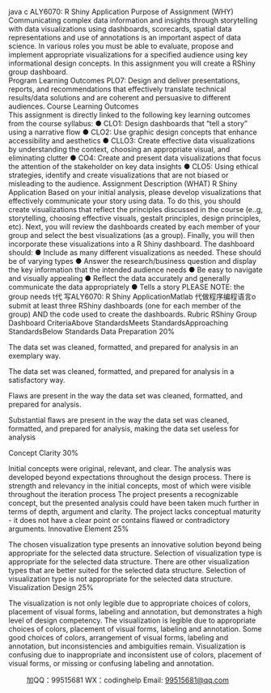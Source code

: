 java c
ALY6070:    R Shiny Application
Purpose of Assignment (WHY)
Communicating complex data information and insights through storytelling with data visualizations using dashboards, scorecards, spatial data representations and use of annotations is an important aspect of data science. In various roles you must be able to evaluate, propose and implement appropriate visualizations for a specified audience using key informational design concepts.    In this assignment you will create a RShiny group dashboard.       
Program Learning Outcomes
PLO7: Design and deliver presentations, reports, and recommendations that effectively translate technical results/data solutions and are coherent and persuasive to different audiences.
Course Learning Outcomes    
This assignment is directly linked to the following key learning outcomes from the course syllabus:
●   CLO1: Design dashboards that “tell a story” using a narrative flow
●   CLO2: Use graphic design concepts that enhance accessibility and aesthetics
●   CLLO3: Create effective data visualizations by understanding the context, choosing an appropriate visual, and eliminating clutter
●   CO4: Create and present data visualizations that focus the attention of the stakeholder on key data insights
●   CLO5: Using ethical strategies, identify and create visualizations that are not biased or misleading to the audience.
Assignment Description (WHAT)
R Shiny Application
Based on your initial analysis, please develop visualizations that effectively communicate your story using data.    To do this, you should create visualizations that reflect the principles discussed in the course (e..g, storytelling, choosing effective visuals, gestalt principles, design principles, etc).    Next, you will review the dashboards created by each member of your group and select the best visualizations (as a group).    Finally, you will then incorporate these visualizations into a R Shiny dashboard. The dashboard should:
●   Include as many different visualizations as needed. These should be of varying types
●   Answer the research/business question and display the key information that the intended audience needs
●   Be easy to navigate and visually appealing
●   Reflect the data accurately and generally communicate the data appropriately
●   Tells a story
PLEASE NOTE: the group needs t代 写ALY6070:  R Shiny ApplicationMatlab
代做程序编程语言o submit at least three RShiny dashboards (one for each member of the group) AND   the code   used to create the dashboards.
Rubric RShiny Group Dashboard       CriteriaAbove StandardsMeets StandardsApproaching StandardsBelow Standards
Data Preparation 
20%
   
The data set was cleaned, formatted, and prepared for analysis in an exemplary way.
   
The data set was cleaned, formatted, and prepared for analysis in a satisfactory way.
   
Flaws are present in the way the data set was cleaned, formatted, and prepared for analysis.
   
Substantial flaws are present in the way the data set was cleaned, formatted, and prepared for analysis, making the data set useless for analysis
   
Concept Clarity
30%
   
      
Initial concepts were original, relevant, and clear. The analysis was developed beyond expectations throughout the design process.
There is strength and relevancy in the initial concepts, most of which were visible throughout the iteration process
The project presents a recognizable concept, but the presented analysis could have been taken much further in terms of depth, argument and clarity.
The project lacks conceptual maturity - it does not have a clear point or contains flawed or contradictory arguments.
Innovative Element
25%
   
The chosen visualization type presents an innovative solution beyond being appropriate for the selected data structure.
Selection of visualization type is appropriate for the selected data structure.
There are other visualization types that are better suited for the selected data structure.
Selection of visualization type is not appropriate for the selected data structure.
Visualization Design
25%
   
The visualization is not only legible due to appropriate choices of colors, placement of visual forms, labeling and annotation, but demonstrates a high level of design competency.
The visualization is legible due to appropriate choices of colors, placement of visual forms, labeling and annotation.
Some good choices of colors, arrangement of visual forms, labeling and annotation, but inconsistencies and ambiguities remain.
Visualization is confusing due to inappropriate and inconsistent use of colors, placement of visual forms, or missing or confusing labeling and annotation.
   

         
加QQ：99515681  WX：codinghelp  Email: 99515681@qq.com
